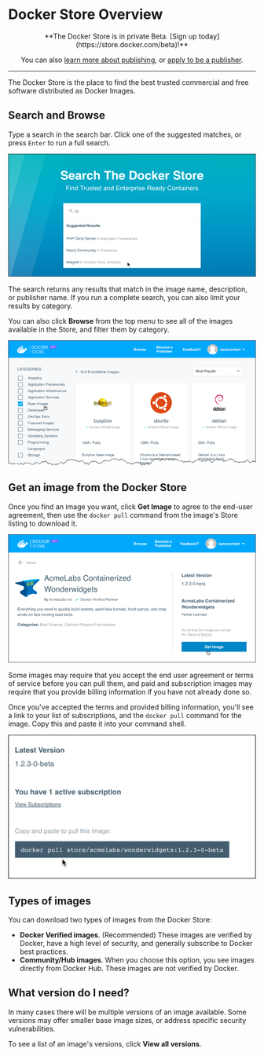 <!--[metadata]>
+++
title = "Docker Store Overview"
description = "Docker Store overview"
keywords = ["Docker, docker, store, purchase images"]
[menu.main]
parent="docker-store"
weight=-99
+++
<![end-metadata]-->

# Docker Store Overview

<center>
**The Docker Store is in private Beta. [Sign up today](https://store.docker.com/beta)!**

You can also [learn more about publishing](https://success.docker.com/Store), or [apply to be a publisher](https://store.docker.com/publisher/signup).
</center>

-----------------

The Docker Store is the place to find the best trusted commercial and free software distributed as Docker Images.

## Search and Browse

Type a search in the search bar. Click one of the suggested matches, or press
`Enter` to run a full search.

![](images/store-search.png)

The search returns any results that match in the image name, description, or
publisher name. If you run a complete search, you can also limit your results by
category.

You can also click **Browse** from the top menu to see all of the images
available in the Store, and filter them by category.

![](images/store-browse.png)

## Get an image from the Docker Store

Once you find an image you want, click **Get Image** to agree to the end-user
agreement, then use the `docker pull` command from the image's Store listing to
download it.

![](images/store-get.png)

Some images may require that you accept the end user agreement or terms of
service before you can pull them, and paid and subscription images may require
that you provide billing information if you have not already done so.

Once you've accepted the terms and provided billing information, you'll see a
link to your list of subscriptions, and the `docker pull` command for the image.
Copy this and paste it into your command shell.

![](images/store-pullcmd.png)

## Types of images

You can download two types of images from the Docker Store:

* **Docker Verified images**. (Recommended) These images are verified by Docker, have a high level of security, and generally subscribe to Docker best practices.
* **Community/Hub images**. When you choose this option, you see images directly from Docker Hub. These images are not verified by Docker.

## What version do I need?

In many cases there will be multiple versions of an image available. Some
versions may offer smaller base image sizes, or address specific security
vulnerabilities.

To see a list of an image's versions, click **View all versions**.




<!-- comment out until more than 1 page

# Welcome to the Docker Store Documentation

The Docker Store is in private Beta. [Sign up today](https://store.docker.com/beta)!

* [Use the Docker Store](get-images.md)
  * Log in, your account  billing info
  * Find an image (search and browse)
  * Pull an image
* [Publisher Hub](publish.md)
  * How to become a publisher
  * Publisher expectations
-->
